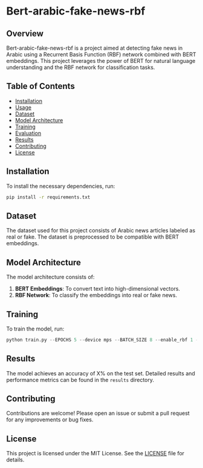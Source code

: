 # Bert-arabic-fake-news-rbf
## Overview
Bert-arabic-fake-news-rbf is a project aimed at detecting fake news in Arabic using a Recurrent Basis Function (RBF) network combined with BERT embeddings. This project leverages the power of BERT for natural language understanding and the RBF network for classification tasks.

## Table of Contents
- [Installation](#installation)
- [Usage](#usage)
- [Dataset](#dataset)
- [Model Architecture](#model-architecture)
- [Training](#training)
- [Evaluation](#evaluation)
- [Results](#results)
- [Contributing](#contributing)
- [License](#license)

## Installation
To install the necessary dependencies, run:
```bash
pip install -r requirements.txt
```

## Dataset
The dataset used for this project consists of Arabic news articles labeled as real or fake. The dataset is preprocessed to be compatible with BERT embeddings.

## Model Architecture
The model architecture consists of:
1. **BERT Embeddings**: To convert text into high-dimensional vectors.
2. **RBF Network**: To classify the embeddings into real or fake news.

## Training
To train the model, run:
```python
python train.py --EPOCHS 5 --device mps --BATCH_SIZE 8 --enable_rbf 1 --num_kernels 1 --kernel_name gaussian
```

## Results
The model achieves an accuracy of X% on the test set. Detailed results and performance metrics can be found in the `results` directory.

## Contributing
Contributions are welcome! Please open an issue or submit a pull request for any improvements or bug fixes.

## License
This project is licensed under the MIT License. See the [LICENSE](LICENSE) file for details.
